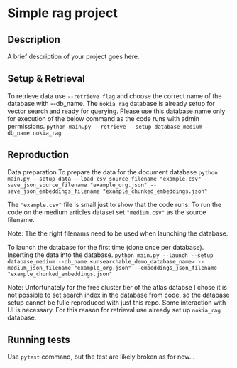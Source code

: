 # Simple rag project

<!-- [![License](https://img.shields.io/badge/license-MIT-blue.svg)](LICENSE) -->

## Description

A brief description of your project goes here.

<!-- ## Table of Contents

- [Installation](#installation)
- [Usage](#usage)
- [Contributing](#contributing)
- [License](#license) -->

## Setup & Retrieval

To retrieve data use ```--retrieve flag``` and choose the correct name of the database with --db_name. The ```nokia_rag``` database is already setup for vector search and ready for querying. Please use this database name only for execution of the below command as the code runs with admin permissions.
```python main.py --retrieve --setup database_medium --db_name nokia_rag```

## Reproduction

Data preparation
To prepare the data for the document database
```python main.py --setup data --load_csv_source_filename "example.csv" --save_json_source_filename "example_org.json" --save_json_embeddings_filename "example_chunked_embeddings.json"```

The `"example.csv"` file is small just to show that the code runs. To run the code on the medium articles dataset set `"medium.csv"` as the source filename.

Note:
The the right filenams need to be used when launching the database.

To launch the database for the first time (done once per database). Inserting the data into the database.
```python main.py --launch --setup database_medium --db_name <unsearchable_demo_database_name> --medium_json_filename "example_org.json" --embeddings_json_filename "example_chunked_embeddings.json"```

Note:
Unfortunately for the free cluster tier of the atlas databse I chose it is not possible to set search index in the database from code, so the database setup cannot  be fulle reproduced with just this repo. Some interaction with UI is necessary. For this reason for retrieval use already set up `nokia_rag` database.

## Running tests
Use ```pytest``` command, but the test are likely broken as for now...
